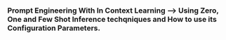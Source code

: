 ### Prompt Engineering With In Context Learning --> Using Zero, One and Few Shot Inference techqniques and How to use its Configuration Parameters.
